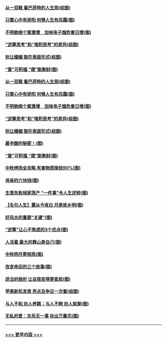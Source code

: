 #### [从一双鞋 看巴菲特的人生观(组图)](../pages/p8/907311.md?t=09142155) 
#### [只要心中有骄阳 何惧人生有风霜(图)](../pages/p8/907320.md?t=09142155) 
#### [不明肺病个案激增　加味电子烟危害日增(图)](../pages/p8/907307.md?t=09142155) 
#### [“逆算思考”和“堆积思考”的差异(组图)](../pages/p8/907229.md?t=09142155) 
#### [别让婚姻 毁在表面形式(组图)](../pages/p8/907118.md?t=09142155) 
#### [“善”可积福 “德”能聚财(图)](../pages/p8/906906.md?t=09142155) 
#### [从一双鞋 看巴菲特的人生观(组图)](../pages/p8/907311.md?t=09142155) 
#### [只要心中有骄阳 何惧人生有风霜(图)](../pages/p8/907320.md?t=09142155) 
#### [不明肺病个案激增　加味电子烟危害日增(图)](../pages/p8/907307.md?t=09142155) 
#### [“逆算思考”和“堆积思考”的差异(组图)](../pages/p8/907229.md?t=09142155) 
#### [别让婚姻 毁在表面形式(组图)](../pages/p8/907118.md?t=09142155) 
#### [最辛酸的秘密！(图)](../pages/p8/906327.md?t=09142155) 
#### [“善”可积福 “德”能聚财(图)](../pages/p8/906906.md?t=09142155) 
#### [中秋烤肉全攻略 有害物质降低90%(图)](../pages/p8/907227.md?t=09142155) 
#### [母亲的六块钱(图)](../pages/p8/907107.md?t=09142155) 
#### [生意失败倾家荡产 “一件事”令人生逆转(图)](../pages/p8/907101.md?t=09142155) 
#### [【名句人生】露从今夜白 月是故乡明(图)](../pages/p8/906558.md?t=09142155) 
#### [好风水的重要“关键”(图)](../pages/p8/907087.md?t=09142155) 
#### [“逆算”让心不焦虑的3个优点(图)](../pages/p8/907070.md?t=09142155) 
#### [人活着 最大的靠山是自己(图)](../pages/p8/906329.md?t=09142155) 
#### [中秋明月寄相思(图)](../pages/p8/906932.md?t=09142155) 
#### [改变命运的三个故事(图)](../pages/p8/906257.md?t=09142155) 
#### [适当的挫折 让自我变得更柔软(图)](../pages/p8/906984.md?t=09142155) 
#### [苹果新机发表 亮点及争议一次看(组图)](../pages/p8/906967.md?t=09142155) 
#### [与人不和 劝人养鹅；与人不睦 劝人架屋(图)](../pages/p8/906905.md?t=09142155) 
#### [无私的爱：东风无一事 妆出万重花(图)](../pages/p8/906862.md?t=09142155) 

----
#### [ >>> 更早内容 <<< ](../indexes/p8-earlier.md)
